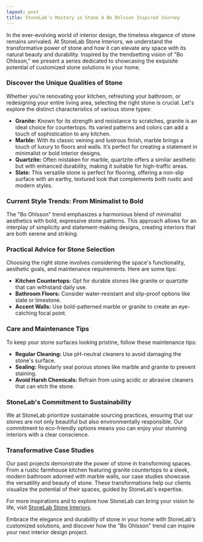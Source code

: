 ```yaml
---
layout: post
title: StoneLab's Mastery in Stone A Bo Ohlsson Inspired Journey
---
```



In the ever-evolving world of interior design, the timeless elegance of stone remains unrivaled. At StoneLab Stone Interiors, we understand the transformative power of stone and how it can elevate any space with its natural beauty and durability. Inspired by the trendsetting vision of "Bo Ohlsson," we present a series dedicated to showcasing the exquisite potential of customized stone solutions in your home.

### Discover the Unique Qualities of Stone

Whether you're renovating your kitchen, refreshing your bathroom, or redesigning your entire living area, selecting the right stone is crucial. Let's explore the distinct characteristics of various stone types:

- **Granite:** Known for its strength and resistance to scratches, granite is an ideal choice for countertops. Its varied patterns and colors can add a touch of sophistication to any kitchen.
- **Marble:** With its classic veining and lustrous finish, marble brings a touch of luxury to floors and walls. It’s perfect for creating a statement in minimalist or bold interior designs.
- **Quartzite:** Often mistaken for marble, quartzite offers a similar aesthetic but with enhanced durability, making it suitable for high-traffic areas.
- **Slate:** This versatile stone is perfect for flooring, offering a non-slip surface with an earthy, textured look that complements both rustic and modern styles.

### Current Style Trends: From Minimalist to Bold

The "Bo Ohlsson" trend emphasizes a harmonious blend of minimalist aesthetics with bold, expressive stone patterns. This approach allows for an interplay of simplicity and statement-making designs, creating interiors that are both serene and striking.

### Practical Advice for Stone Selection

Choosing the right stone involves considering the space's functionality, aesthetic goals, and maintenance requirements. Here are some tips:

- **Kitchen Countertops:** Opt for durable stones like granite or quartzite that can withstand daily use.
- **Bathroom Floors:** Consider water-resistant and slip-proof options like slate or limestone.
- **Accent Walls:** Use bold-patterned marble or granite to create an eye-catching focal point.

### Care and Maintenance Tips

To keep your stone surfaces looking pristine, follow these maintenance tips:

- **Regular Cleaning:** Use pH-neutral cleaners to avoid damaging the stone's surface.
- **Sealing:** Regularly seal porous stones like marble and granite to prevent staining.
- **Avoid Harsh Chemicals:** Refrain from using acidic or abrasive cleaners that can etch the stone.

### StoneLab's Commitment to Sustainability

We at StoneLab prioritize sustainable sourcing practices, ensuring that our stones are not only beautiful but also environmentally responsible. Our commitment to eco-friendly options means you can enjoy your stunning interiors with a clear conscience.

### Transformative Case Studies

Our past projects demonstrate the power of stone in transforming spaces. From a rustic farmhouse kitchen featuring granite countertops to a sleek, modern bathroom adorned with marble walls, our case studies showcase the versatility and beauty of stone. These transformations help our clients visualize the potential of their spaces, guided by StoneLab's expertise.

For more inspirations and to explore how StoneLab can bring your vision to life, visit [StoneLab Stone Interiors](https://stonelab.se).

Embrace the elegance and durability of stone in your home with StoneLab's customized solutions, and discover how the "Bo Ohlsson" trend can inspire your next interior design project.
